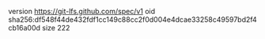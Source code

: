 version https://git-lfs.github.com/spec/v1
oid sha256:df548f44de432fdf1cc149c88cc2f0d004e4dcae33258c49597bd2f4cb16a00d
size 222
